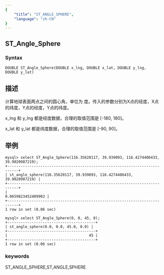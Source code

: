 ```yaml
---
{
    "title": "ST_ANGLE_SPHERE",
    "language": "zh-CN"
}
---
```


## ST_Angle_Sphere

### Syntax

`DOUBLE ST_Angle_Sphere(DOUBLE x_lng, DOUBLE x_lat, DOUBLE y_lng, DOUBLE y_lat)`

## 描述

计算地球表面两点之间的圆心角，单位为 度。传入的参数分别为X点的经度，X点的纬度，Y点的经度，Y点的纬度。

x_lng 和 y_lng 都是经度数据，合理的取值范围是 [-180, 180]。

x_lat 和 y_lat 都是纬度数据，合理的取值范围是 [-90, 90]。

## 举例

```
mysql> select ST_Angle_Sphere(116.35620117, 39.939093, 116.4274406433, 39.9020987219);
+---------------------------------------------------------------------------+
| st_angle_sphere(116.35620117, 39.939093, 116.4274406433, 39.9020987219) |
+---------------------------------------------------------------------------+
|                                                        0.0659823452409903 |
+---------------------------------------------------------------------------+
1 row in set (0.06 sec)

mysql> select ST_Angle_Sphere(0, 0, 45, 0);
+----------------------------------------+
| st_angle_sphere(0.0, 0.0, 45.0, 0.0) |
+----------------------------------------+
|                                     45 |
+----------------------------------------+
1 row in set (0.06 sec)
```
### keywords
ST_ANGLE_SPHERE,ST,ANGLE,SPHERE

